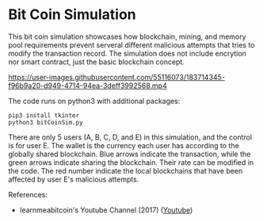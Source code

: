 # Bit Coin Simulation

This bit coin simulation showcases how blockchain, mining, and memory pool requirements prevent serveral different malicious attempts that tries to modify the transaction record. The simulation does not include encrytion nor smart contract, just the basic blockchain concept.

https://user-images.githubusercontent.com/55116073/183714345-f96b9a20-d949-4714-94ea-3deff3992568.mp4


The code runs on python3 with additional packages:

    pip3 install tkinter
    python3 bitCoinSim.py
There are only 5 users (A, B, C, D, and E) in this simulation, and the control is for user E. The wallet is the currency each user has according to the globally shared blockchain. Blue arrows indicate the transaction, while the green arrows indicate sharing the blockchain. Their rate can be modified in the code. The red number indicate the local blockchains that have been affected by user E's malicious attempts.

References:
- learnmeabitcoin's Youtube Channel (2017) (<a href="https://www.youtube.com/c/learnmeabitcoin/videos">Youtube</a>)
